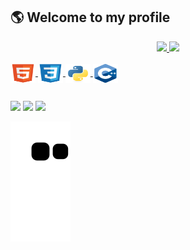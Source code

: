 ## 🌎 Welcome to my profile

<div align="center">
  <a href="https://github.com/gabrieldiase4">
  <img height="180em" src="https://github-readme-stats.vercel.app/api?username=gabrieldiase4&show_icons=true&theme=dark&include_all_commits=true&count_private=true"/>
  <img height="100em" src="https://github-readme-stats.vercel.app/api/top-langs/?username=gabrieldiase4&layout=compact&langs_count=7&theme=dark"/>
</div>
<div style="display: inline_block"><br>
  <img align="center" alt="Gabriel-HTML" height="30" width="40" src="https://raw.githubusercontent.com/devicons/devicon/master/icons/html5/html5-original.svg">
  <img align="center" alt="Gabriel-CSS" height="30" width="40" src="https://raw.githubusercontent.com/devicons/devicon/master/icons/css3/css3-original.svg">
  <img align="center" alt="Gabriel-Python" height="30" width="40" src="https://raw.githubusercontent.com/devicons/devicon/master/icons/python/python-original.svg">
  <img align="center" alt="Gabriel-C++" height="30" width="40" src="https://raw.githubusercontent.com/devicons/devicon/master/icons/cplusplus/cplusplus-original.svg">
  
</div>
  
   ##
 
<div> 
  <a href="https://www.youtube.com/channel/UCEC6pXaneA2gKeJVRq_hP_Q" target="_blank"><img src="https://img.shields.io/badge/YouTube-FF0000?style=for-the-badge&logo=youtube&logoColor=white" target="_blank"></a>
  <a href="https://www.linkedin.com/in/gabriel-dias-443198254/" target="_blank"><img src="https://img.shields.io/badge/-LinkedIn-%230077B5?style=for-the-badge&logo=linkedin&logoColor=white" target="_blank"></a>
  <a href = "mailto:gabrielferreiradias644@gmail.com"><img src="https://img.shields.io/badge/-Gmail-%23333?style=for-the-badge&logo=gmail&logoColor=white" target="_blank"></a>
 
  ![Snake animation](https://github.com/gabrieldiase4/gabrieldiase4/blob/output/github-contribution-grid-snake.svg)
 
</div>
